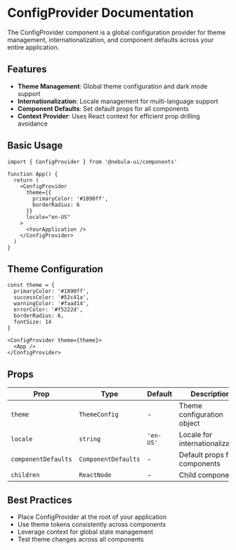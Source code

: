 # ConfigProvider Documentation

The ConfigProvider component is a global configuration provider for theme management, internationalization, and component defaults across your entire application.

## Features

- **Theme Management**: Global theme configuration and dark mode support
- **Internationalization**: Locale management for multi-language support
- **Component Defaults**: Set default props for all components
- **Context Provider**: Uses React context for efficient prop drilling avoidance

## Basic Usage

```tsx
import { ConfigProvider } from '@nebula-ui/components'

function App() {
  return (
    <ConfigProvider
      theme={{
        primaryColor: '#1890ff',
        borderRadius: 6
      }}
      locale="en-US"
    >
      <YourApplication />
    </ConfigProvider>
  )
}
```

## Theme Configuration

```tsx
const theme = {
  primaryColor: '#1890ff',
  successColor: '#52c41a',
  warningColor: '#faad14',
  errorColor: '#f5222d',
  borderRadius: 6,
  fontSize: 14
}

<ConfigProvider theme={theme}>
  <App />
</ConfigProvider>
```

## Props

| Prop                | Type                | Default   | Description                     |
| ------------------- | ------------------- | --------- | ------------------------------- |
| `theme`             | `ThemeConfig`       | -         | Theme configuration object      |
| `locale`            | `string`            | `'en-US'` | Locale for internationalization |
| `componentDefaults` | `ComponentDefaults` | -         | Default props for components    |
| `children`          | `ReactNode`         | -         | Child components                |

## Best Practices

- Place ConfigProvider at the root of your application
- Use theme tokens consistently across components
- Leverage context for global state management
- Test theme changes across all components
